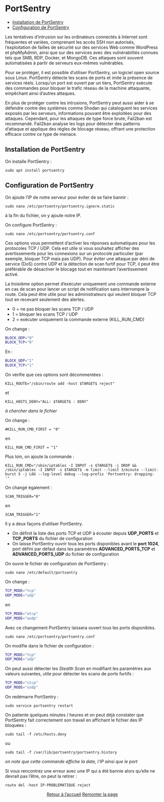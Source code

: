 # PortSentry

- [Installation de PortSentry](#installation-de-portsentry)
- [Configuration de PortSentry](#configuration-de-portSentry)

Les tentatives d’intrusion sur les ordinateurs connectés à Internet sont fréquentes et variées, comprenant les accès SSH non autorisés, l’exploitation de failles de sécurité sur des services Web comme WordPress et phpMyAdmin, ainsi que sur des services avec des vulnérabilités connues tels que SMB, RDP, Docker, et MongoDB. Ces attaques sont souvent automatisées à partir de serveurs eux-mêmes vulnérables.

Pour se protéger, il est possible d’utiliser PortSentry, un logiciel open source sous Linux. PortSentry détecte les scans de ports et imite la présence de services réels. Lorsqu’un port est ouvert par un tiers, PortSentry exécute des commandes pour bloquer le trafic réseau de la machine attaquante, empêchant ainsi d’autres attaques.

En plus de protéger contre les intrusions, PortSentry peut aussi aider à se défendre contre des systèmes comme Shodan qui cataloguent les services exposés par les serveurs, informations pouvant être exploitées pour des attaques. Cependant, pour les attaques de type force brute, Fail2ban est recommandé. Fail2ban analyse les logs pour détecter des patterns d’attaque et applique des règles de blocage réseau, offrant une protection efficace contre ce type de menace.

## Installation de PortSentry

On installe PortSentry :

`sudo apt install portsentry`

## Configuration de PortSentry

On ajoute l’IP de notre serveur pour éviter de se faire bannir :

`sudo nano /etc/portsentry/portsentry.ignore.static`

à la fin du fichier, on y ajoute notre IP.

On configure PortSentry :

`sudo nano /etc/portsentry/portsentry.conf`

Ces options vous permettent d’activer les réponses automatiques pour les protocoles TCP / UDP. Cela est utile si vous souhaitez afficher des avertissements pour les connexions sur un protocole particulier (par exemple, bloquer TCP mais pas UDP). Pour éviter une attaque par déni de service (DoS) contre UDP et la détection de scan furtif pour TCP, il peut être préférable de désactiver le blocage tout en maintenant l’avertissement activé.

La troisième option permet d’exécuter uniquement une commande externe en cas de scan pour lancer un script de notification sans interrompre la route. Cela peut être utile pour les administrateurs qui veulent bloquer TCP tout en recevant seulement des alertes.

* 0 = ne pas bloquer les scans TCP / UDP
* 1 = bloquer les scans TCP / UDP
* 2 = exécuter uniquement la commande externe (KILL_RUN_CMD)

On change :

```sh
BLOCK_UDP="0"
BLOCK_TCP="0"
```

En :

```sh
BLOCK_UDP="1"
BLOCK_TCP="1"
```

On vérifie que ces options sont décommentées :

`KILL_ROUTE="/sbin/route add -host $TARGET$ reject"`

et

`KILL_HOSTS_DENY="ALL: $TARGET$ : DENY"`

*à chercher dans le fichier*

On change :

`#KILL_RUN_CMD_FIRST = "0"`

en

`KILL_RUN_CMD_FIRST = "1"`

Plus loin, on ajoute la commande :

`KILL_RUN_CMD="/sbin/iptables -I INPUT -s $TARGET$ -j DROP && /sbin/iptables -I INPUT -s $TARGET$ -m limit --limit 3/minute --limit-burst 5 -j LOG --log-level debug --log-prefix 'Portsentry: dropping: '"`

On changé également :

`SCAN_TRIGGER="0"`

en

`SCAN_TRIGGER="1"`

Il y a deux façons d’utiliser PortSentry.

* On définit la liste des ports TCP et UDP à écouter depuis **UDP_PORTS** et **TCP_PORTS** du fichier de configuration
* On laisse PortSentry ouvrir tous les ports disponibles avant le **port 1024**, port défini par défaut dans les paramètres **ADVANCED_PORTS_TCP** et **ADVANCED_PORTS_UDP** du fichier de configuration

On ouvre le fichier de configuration de PortSentry :

`sudo nano /etc/default/portsentry`

On change :

```sh
TCP_MODE="tcp"
UDP_MODE="udp"
```

en

```sh
TCP_MODE="atcp"
UDP_MODE="audp"
```

Avec ce changement PortSentry laissera ouvert tous les ports disponibles.

`sudo nano /etc/portsentry/portsentry.conf`

On modifie dans le fichier de configuration :

```sh
TCP_MODE="tcp"
UDP_MODE="udp"
```

On peut aussi détecter les *Stealth Scan* en modifiant les paramètres aux valeurs suivantes, utile pour détecter les scans de ports furtifs :

```sh
TCP_MODE="stcp"
UDP_MODE="sudp"
```

On redémarre PortSentry :

`sudo service portsentry restart`

On patiente quelques minutes / heures et on peut déjà constater que PortSentry fait correctement son travail en affichant le fichier des IP bloquées :

`sudo tail -f /etc/hosts.deny`

ou

`sudo tail -f /var/lib/portsentry/portsentry.history`

*on note que cette commande affiche la date, l’IP ainsi que le port*

Si vous rencontrez une erreur avec une IP qui a été bannie alors qu’elle ne devrait pas l’être, on peut la retirer :

`route del -host IP-PROBLEMATIQUE reject`

<p align="center">
  <a href="README.md">Retour à l’accueil</a>
  <a href="#">Remonter la page</a>
</p>